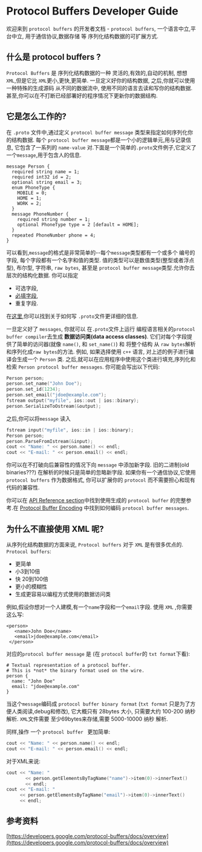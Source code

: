# Protocol Buffers Developer Guide

欢迎来到 `protocol buffers` 的开发者文档 - `protocol buffers`, 一个语言中立,平台中立, 用于通信协议,数据存储 等 序列化结构数据的可扩展方式.

## 什么是 protocol buffers ?
`Protocol Buffers` 是 序列化结构数据的一种 灵活的,有效的,自动的机制, 想想 `XML`,但是它比 `XML`更小,更快,更简单. 一旦定义好你的结构数据, 之后,你就可以使用 一种特殊的生成源码 从不同的数据流中, 使用不同的语言去读和写你的结构数据. 甚至,你可以在不打断已经部署好的程序情况下更新你的数据结构.

## 它是怎么工作的?
在 `.proto` 文件中,通过定义 `protocol buffer message` 类型来指定如何序列化你的结构数据. 每个 `protocol buffer message`都是一个小的逻辑单元,用与记录信息, 它包含了一系列的 `name-value` 对.下面是一个简单的`.proto`文件例子,它定义了一个`message`,用于包含人的信息.
```
message Person {
  required string name = 1;
  required int32 id = 2;
  optional string email = 3;
  enum PhoneType {
    MOBILE = 0;
    HOME = 1;
    WORK = 2;
  }
  message PhoneNumber {
    required string number = 1;
    optional PhoneType type = 2 [default = HOME];
  }
  repeated PhoneNumber phone = 4;
}
```
可以看到,`message`的格式是非常简单的--每个`message`类型都有一个或多个 编号的 字段, 每个字段都有一个名字和值的类型. 值的类型可以是数值类型(整型或者浮点型), 布尔型, 字符串, `raw bytes`, 甚至是 `protocol buffer message`类型.允许你去层次的结构化数据. 你可以指定

*  可选字段,
*  [必填字段](https://developers.google.com/protocol-buffers/docs/proto#required_warning),
* 重复字段.

在[这里](https://developers.google.com/protocol-buffers/docs/proto),你可以找到关于如何写 `.proto`文件更详细的信息.



一旦定义好了 `messages`, 你就可以  在`.proto`文件上运行 编程语言相关的`protocol buffer compiler`去生成 **数据访问类(data access classes)**.  它们对每个字段提供了简单的访问器(就像 `name()`, 和 `set_name()`) 和 将整个结构 从 `raw bytes`解析和序列化成`raw bytes`的方法. 例如, 如果选择使用 `c++` 语言, 对上述的例子进行编译会生成一个 `Person` 类. 之后,就可以在应用程序中使用这个类进行填充,序列化和检索 `Person protocol buffer messages`. 你可能会写出以下代码:

```c++
Person person;
person.set_name("John Doe");
person.set_id(1234);
person.set_email("jdoe@example.com");
fstream output("myfile", ios::out | ios::binary);
person.SerializeToOstream(&output);
```

之后,你可以将`message` 读入
```c++
fstream input("myfile", ios::in | ios::binary);
Person person;
person.ParseFromIstream(&input);
cout << "Name: " << person.name() << endl;
cout << "E-mail: " << person.email() << endl;
```

你可以在不打破向后兼容性的情况下向 `message` 中添加新字段. 旧的二进制(old binaries???) 在解析的时候只是简单的忽略新字段. 如果你有一个通信协议,它使用 `protocol buffers` 作为数据格式, 你可以扩展你的 `protocol` 而不需要担心和现有代码的兼容性.

你可以在 [API Reference section](https://developers.google.com/protocol-buffers/docs/reference/overview)中找到使用生成的 `protocol buffer` 的完整参考.在 [Protocol Buffer Encoding](https://developers.google.com/protocol-buffers/docs/encoding) 中找到如何编码 `protocol buffer messages`.


## 为什么不直接使用 XML 呢?
从序列化结构数据的方面来说, `Protocol buffers` 对于 `XML` 是有很多优点的. `Protocol buffers`:
* 更简单
* 小3到10倍
* 快 20到100倍
* 更小的模糊性
* 生成更容易以编程方式使用的数据访问类

例如,假设你想对一个人建模,有一个`name`字段和一个`email`字段. 使用 `XML` ,你需要这么写:
```
<person>
   <name>John Doe</name>
   <email>jdoe@example.com</email>
 </person>
```

对应的`protocol buffer message` 是   (在 `protocol buffer`的 `txt format`下看):
```
# Textual representation of a protocol buffer.
# This is *not* the binary format used on the wire.
person {
  name: "John Doe"
  email: "jdoe@example.com"
}
```

当这个`message`编码成 `protocol buffer binary format` (`txt format` 只是为了方便人类阅读,debug和修改), 它大概只有 28bytes 大小, 只需要大约 100-200 纳秒 解析. `XML`文件需要 至少69bytes来存储,需要 5000-10000 纳秒 解析.

同样,操作 一个 `protocol buffer ` 更加简单:
```c++
cout << "Name: " << person.name() << endl;
cout << "E-mail: " << person.email() << endl;
```

对于XML来说:
```c++
cout << "Name: "
       << person.getElementsByTagName("name")->item(0)->innerText()
       << endl;
cout << "E-mail: "
     << person.getElementsByTagName("email")->item(0)->innerText()
     << endl;
```


## 参考资料
[https://developers.google.com/protocol-buffers/docs/overview](https://developers.google.com/protocol-buffers/docs/overview)
